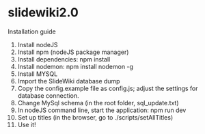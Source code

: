 slidewiki2.0
============

Installation guide

1. Install nodeJS
2. Install npm (nodeJS package manager) 
3. Install dependencies: npm install
4. Install nodemon: npm install nodemon -g
5. Install MYSQL
6. Import the SlideWiki database dump
7. Copy the config.example file as config.js; adjust the settings for database connection. 
8. Change MySql schema (in the root folder, sql_update.txt)
9. In nodeJS command line, start the application: npm run dev
10. Set up titles (in the browser, go to ./scripts/setAllTitles)
11. Use it!
